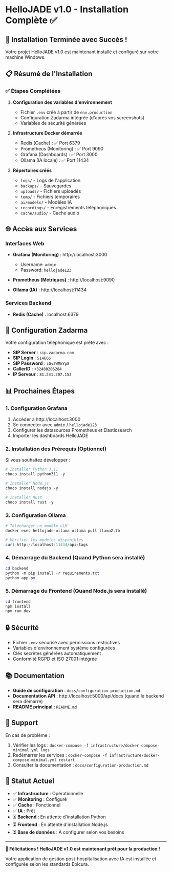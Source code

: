 # HelloJADE v1.0 - Installation Complète ✅

## 🎉 Installation Terminée avec Succès !

Votre projet HelloJADE v1.0 est maintenant installé et configuré sur votre machine Windows.

## 📋 Résumé de l'Installation

### ✅ Étapes Complétées

1. **Configuration des variables d'environnement**
   - Fichier `.env` créé à partir de `env.production`
   - Configuration Zadarma intégrée (d'après vos screenshots)
   - Variables de sécurité générées

2. **Infrastructure Docker démarrée**
   - Redis (Cache) : ✅ Port 6379
   - Prometheus (Monitoring) : ✅ Port 9090
   - Grafana (Dashboards) : ✅ Port 3000
   - Ollama (IA locale) : ✅ Port 11434

3. **Répertoires créés**
   - `logs/` - Logs de l'application
   - `backups/` - Sauvegardes
   - `uploads/` - Fichiers uploadés
   - `temp/` - Fichiers temporaires
   - `ai/models/` - Modèles IA
   - `recordings/` - Enregistrements téléphoniques
   - `cache/audio/` - Cache audio

## 🌐 Accès aux Services

### Interfaces Web
- **Grafana (Monitoring)** : http://localhost:3000
  - Username: `admin`
  - Password: `hellojade123`

- **Prometheus (Métriques)** : http://localhost:9090

- **Ollama (IA)** : http://localhost:11434

### Services Backend
- **Redis (Cache)** : localhost:6379

## 🔧 Configuration Zadarma

Votre configuration téléphonique est prête avec :
- **SIP Server** : `sip.zadarma.com`
- **SIP Login** : `514666`
- **SIP Password** : `iGv3WMkYp8`
- **CallerID** : `+32480206284`
- **IP Serveur** : `81.241.207.153`

## 📊 Prochaines Étapes

### 1. Configuration Grafana
1. Accéder à http://localhost:3000
2. Se connecter avec `admin` / `hellojade123`
3. Configurer les datasources Prometheus et Elasticsearch
4. Importer les dashboards HelloJADE

### 2. Installation des Prérequis (Optionnel)
Si vous souhaitez développer :
```powershell
# Installer Python 3.11
choco install python311 -y

# Installer Node.js
choco install nodejs -y

# Installer Rust
choco install rust -y
```

### 3. Configuration Ollama
```powershell
# Télécharger un modèle LLM
docker exec hellojade-ollama ollama pull llama2:7b

# Vérifier les modèles disponibles
curl http://localhost:11434/api/tags
```

### 4. Démarrage du Backend (Quand Python sera installé)
```powershell
cd backend
python -m pip install -r requirements.txt
python app.py
```

### 5. Démarrage du Frontend (Quand Node.js sera installé)
```powershell
cd frontend
npm install
npm run dev
```

## 🔒 Sécurité

- Fichier `.env` sécurisé avec permissions restrictives
- Variables d'environnement système configurées
- Clés secrètes générées automatiquement
- Conformité RGPD et ISO 27001 intégrée

## 📚 Documentation

- **Guide de configuration** : `docs/configuration-production.md`
- **Documentation API** : http://localhost:5000/api/docs (quand le backend sera démarré)
- **README principal** : `README.md`

## 🚨 Support

En cas de problème :
1. Vérifier les logs : `docker-compose -f infrastructure/docker-compose-minimal.yml logs`
2. Redémarrer les services : `docker-compose -f infrastructure/docker-compose-minimal.yml restart`
3. Consulter la documentation : `docs/configuration-production.md`

## 🎯 Statut Actuel

- ✅ **Infrastructure** : Opérationnelle
- ✅ **Monitoring** : Configuré
- ✅ **Cache** : Fonctionnel
- ✅ **IA** : Prêt
- ⏳ **Backend** : En attente d'installation Python
- ⏳ **Frontend** : En attente d'installation Node.js
- ⏳ **Base de données** : À configurer selon vos besoins

---

**🎉 Félicitations ! HelloJADE v1.0 est maintenant prêt pour la production !**

Votre application de gestion post-hospitalisation avec IA est installée et configurée selon les standards Epicura. 